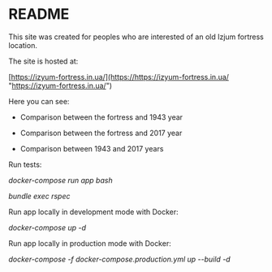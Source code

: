# README

This site was created for peoples who are interested of an old Izjum fortress location.

The site is hosted at:

[https://izyum-fortress.in.ua/](https://https://izyum-fortress.in.ua/ "https://izyum-fortress.in.ua/")
 
Here you can see:

* Comparison between the fortress and 1943 year

* Comparison between the fortress and 2017 year

* Comparison between 1943 and 2017 years

Run tests:

_docker-compose run app bash_

_bundle exec rspec_

Run app locally in development mode with Docker:

_docker-compose up -d_

Run app locally in production mode with Docker:

_docker-compose -f docker-compose.production.yml up --build -d_
